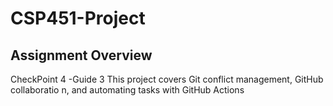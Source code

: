 # CSP451-Project
## Assignment Overview
CheckPoint 4 -Guide 3
This project covers Git conflict management, GitHub collaboratio
n, and automating tasks with GitHub Actions